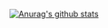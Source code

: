 [![Anurag's github stats](https://github-readme-stats.vercel.app/api?username=httplucasReis)](https://github.com/anuraghazra/github-readme-stats)
